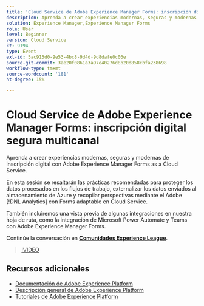 ```yaml
---
title: 'Cloud Service de Adobe Experience Manager Forms: inscripción digital segura multicanal'
description: Aprenda a crear experiencias modernas, seguras y modernas de inscripción digital con Adobe Experience Manager Forms as a Cloud Service. En esta sesión se resaltarán las prácticas recomendadas para proteger los datos procesados en los flujos de trabajo, externalizar los datos enviados al almacenamiento de Azure y recopilar perspectivas mediante el Adobe [!DNL Analytics] con Forms adaptable en Cloud Service.
solution: Experience Manager,Experience Manager Forms
role: User
level: Beginner
version: Cloud Service
kt: 9194
type: Event
exl-id: 5ac915d0-9e53-4bc8-9d4d-9d8dafe0c06e
source-git-commit: 3ae20f0861a3a97e40276d8b20d858cbfa238698
workflow-type: tm+mt
source-wordcount: '181'
ht-degree: 15%

---
```


# Cloud Service de Adobe Experience Manager Forms: inscripción digital segura multicanal

Aprenda a crear experiencias modernas, seguras y modernas de inscripción digital con Adobe Experience Manager Forms as a Cloud Service.

En esta sesión se resaltarán las prácticas recomendadas para proteger los datos procesados en los flujos de trabajo, externalizar los datos enviados al almacenamiento de Azure y recopilar perspectivas mediante el Adobe [!DNL Analytics] con Forms adaptable en Cloud Service.

También incluiremos una vista previa de algunas integraciones en nuestra hoja de ruta, como la integración de Microsoft Power Automate y Teams con Adobe Experience Manager Forms.

Continúe la conversación en **[Comunidades Experience League](https://adobe.ly/3CQjKgg)**.

>[!VIDEO](https://video.tv.adobe.com/v/337887/?quality=12&learn=on&hidetitle=true)

## Recursos adicionales

- [Documentación de Adobe Experience Platform](https://experienceleague.adobe.com/docs/experience-platform.html)
- [Descripción general de Adobe Experience Platform](https://experienceleague.adobe.com/docs/experience-platform/landing/home.html?lang=es)
- [Tutoriales de Adobe Experience Platform](https://experienceleague.adobe.com/docs/platform-learn/tutorials/overview.html?lang=es)
